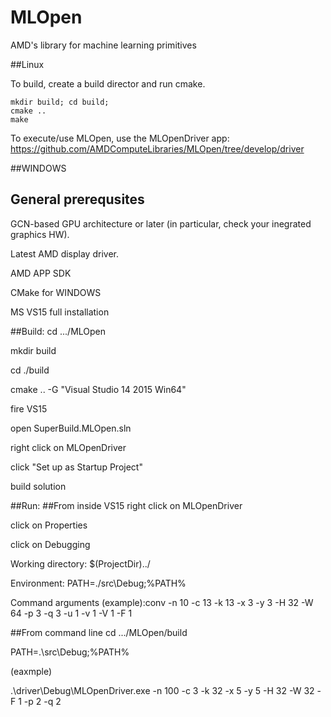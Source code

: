 # MLOpen

AMD's library for machine learning primitives

##Linux

To build, create a build director and run cmake.
```
mkdir build; cd build;
cmake ..
make 
```

To execute/use MLOpen, use the MLOpenDriver app: https://github.com/AMDComputeLibraries/MLOpen/tree/develop/driver

##WINDOWS

## General prerequsites

GCN-based GPU architecture or later (in particular, check your inegrated graphics HW).

Latest AMD display driver.

AMD APP SDK

CMake for WINDOWS

MS VS15 full installation

##Build:
cd .../MLOpen

mkdir build

cd ./build

cmake .. -G "Visual Studio 14 2015 Win64"

fire VS15

open SuperBuild.MLOpen.sln

right click on MLOpenDriver

click "Set up as Startup Project"

build solution

##Run:
##From inside VS15
right click on MLOpenDriver

click on Properties

click on Debugging

Working directory: $(ProjectDir)../

Environment: PATH=./src\Debug;%PATH%

Command arguments (example):conv -n 10 -c 13 -k 13 -x 3 -y 3 -H 32 -W 64 -p 3 -q 3 -u 1 -v 1 -V 1 -F 1

##From command line
cd .../MLOpen/build

PATH=.\src\Debug;%PATH%

(eaxmple)

.\driver\Debug\MLOpenDriver.exe -n 100 -c 3 -k 32 -x 5 -y 5 -H 32 -W 32 -F 1 -p 2 -q 2